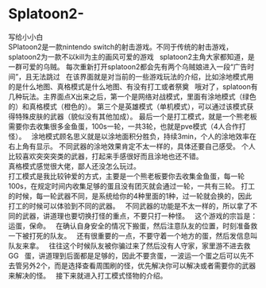 # Splatoon2-
写给小小白  
SPlatoon2是一款nintendo switch的射击游戏。不同于传统的射击游戏，splatoon2为一款不以kill为主的画风可爱的游戏  
splatoon2主角大家都知道，是一群可爱的乌贼。
每次重新打开splatoon2都会先有两个乌贼娘进入一段“广告时间”，且无法跳过  
在该界面就是对当前的一些游戏玩法的介绍，比如涂地模式用的是什么地图、真格模式是什么地图、有没有打工或者祭奠  
哦对了，splatoon有几种玩法。主界面点X出来之后，第一个是网络对战模式，里面有涂地模式（绿色的）和真格模式（橙色的）。
第三个是英雄模式（单机模式），可以通过该模式获得特殊皮肤的武器（貌似没有其他加成）。
最后一个是打工模式，就是一个熊老板需要你去收集很多金鱼蛋，100s一轮，一共3轮，也就是pve模式（4人合作打怪）。  
涂地模式顾名思义就是以涂地面积分胜负，持续3min，个人的涂地效率在右上角有显示。
不同武器的涂地效果肯定不太一样的，具体还要自己感受。
个人比较喜欢突突突类的武器，打起来手感很好而且涂地也还不错。  
真格模式感觉很大佬，鄙人还没怎么玩过。  
打工模式是我比较钟爱的方式，主要是一个熊老板要你去收集金鱼蛋，每一轮100s，在规定时间内收集足够的蛋且没有团灭就会通过一轮，一共有三轮。
打工的时候，每一轮武器不同，是系统给你的4种里面的1种，过一轮就会换的，因此打工的时候可以体验到不同的武器。  
不同武器的功能是不太一样的，所以拿了不同的武器，讲道理也要切换打怪的重点，不要只打一种怪。  
这个游戏的宗旨是：运蛋，保命。  
在确认自身安全的情况下搬蛋，然后注意队友的位置，时刻准备救一下被打死的队友。  
还有很重要的一点，不要守着一个地方的蛋，然后发信息叫队友来拿。  
往往这个时候队友被你骗过来了然后没有人守家，家里游不进去救GG  
蛋，讲道理到后面都是足够的，因此不要贪蛋，一波运一个蛋之后可以先不去管另外2个，而是选择查看周围刷的怪，优先解决你可以解决或者需要你的武器来解决的怪。  
接下来就进入打工模式怪物的介绍。  
